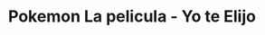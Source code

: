 ---
layout: peliculas
title: "Pokemon La pelicula - Yo te Elijo"
titulo_original: "劇場版ポケットモンスター　キミにきめた！"
image_carousel: 'https://res.cloudinary.com/imbriitneysam/image/upload/v1542499134/yp-poster-min.jpg'
image_banner: 'https://res.cloudinary.com/imbriitneysam/image/upload/v1542499134/yo-banner-min.jpg'
description: Ash Ketchum, un chico de 10 años originario de Pueblo Paleta esta a punto de ver uno de sus sueños hacerse realidad - convertirse en Maestro Pokémon. Para esto necesita recibir su primer Pokémon de manos del profesor Oak, aunque este chico que sueña con todas las aventuras que va a tener, jamás imaginó terminar con un indiciplinado Pikachu.
description_corta: Ash Ketchum, un chico de 10 años originario de Pueblo Paleta esta a punto de ver uno de sus sueños hacerse realidad - convertirse en Maestro Pokémon. Para esto necesita recibir su primer Pokémon de manos del...
category: 'peliculas'
idioma: 'Latino'
descargas: 'yes'
descargas2:
    descarga-1: ["1", "https://oload.fun/f/YT0tvc4VN_0", "https://www.google.com/s2/favicons?domain=openload.co","OpenLoad","https://res.cloudinary.com/imbriitneysam/image/upload/v1541473684/mexico.png", "Latino", "Full HD"]
    descarga-2: ["2", "https://www.rapidvideo.com/d/FTOZGYJCEA", "https://www.google.com/s2/favicons?domain=www.rapidvideo.com","RapidVideo","https://res.cloudinary.com/imbriitneysam/image/upload/v1541473684/mexico.png", "Latino", "Full HD"]
    descarga-3: ["3", "https://mega.nz/#!LPZxDSLQ!8o2CtyArGOmpg9lV4wrOTL6AcGmcUSA-IZRtj8fyfvk", "https://www.google.com/s2/favicons?domain=mega.nz","Mega","https://res.cloudinary.com/imbriitneysam/image/upload/v1541473684/mexico.png", "Latino", "Full HD"]
anio: '2017'
duracion: '1h 38 min'
calidad: 'Full HD'
estrellas: '5'
genero: Animado, Comedia, Aventura, Drama
trailer: https://www.youtube.com/embed/G1oTCmbVFKo
embed: https://www.youtube.com/embed/G1oTCmbVFKo?autoplay=1&amp;rel=0&amp;hd=1&border=0&wmode=opaque&enablejsapi=1&modestbranding=1&controls=1&showinfo=0
iframe: https://www.rapidvideo.com/e/FWO2GQ3LP0
sandbox: allow-same-origin allow-forms
reproductor: 'fembed'
clasificacion: '+5'
reproductores_otros: ["https://gdriveplayer.co/embed2.php?link=yxhmRk%252BT2EwenEOhVBE2%252BQ6SvV%252BpIQYOBsKcR%252BgdV%252BPCEoUYrkXrVJVmuA%252BWp1h2LmmRONMpBp7iEBlQmlHh6VN0SuwuO56UM%252B9CGzkuHAPoYINJ6FnbI1uCScifs%252BqTG8I92%252Fw2AdJWS9RbLZSARHm3a9Tm3%252FbYu2oUdSr3SiQWZje4NN6YVDKkKPpHtLsU2HaH8KVaREqmztejLQTPIFoUn6jx2ouruJHHtT0HtNb7Soo%252BhtlGHK8rcCGSGqeAA%253D","Latino"]
reproductores_fembed: ["https://feurl.com/v/80ve550je7v","Latino","https://feurl.com/v/3znegsmj6yqk524","Latino","https://feurl.com/v/3q917p1zk29","Latino"]
tags:
- Animado
twitter_text: Pokemon La pelicula - Yo te Elijo
introduction: Ash Ketchum, un chico de 10 años originario de Pueblo Paleta esta a punto de ver uno de sus sueños hacerse realidad - convertirse en Maestro Pokémon. Para esto necesita recibir su primer Pokémon de manos del...
---